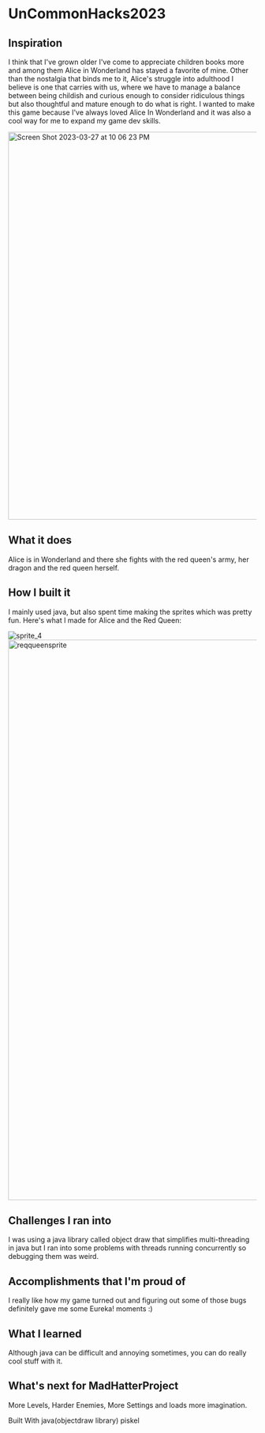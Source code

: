 # UnCommonHacks2023

## Inspiration
I think that I've grown older I've come to appreciate children books more and among them Alice in Wonderland has stayed a favorite of mine. Other than the nostalgia that binds me to it, Alice's struggle into adulthood I believe is one that carries with us, where we have to manage a balance between being childish and curious enough to consider ridiculous things but also thoughtful and mature enough to do what is right. I wanted to make this game because I've always loved Alice In Wonderland and it was also a cool way for me to expand my game dev skills.

<img width="784" alt="Screen Shot 2023-03-27 at 10 06 23 PM" src="https://user-images.githubusercontent.com/70413034/228108415-d5a04b2d-1d35-4af4-b83e-c8d5b6740de9.png">



## What it does
Alice is in Wonderland and there she fights with the red queen's army, her dragon and the red queen herself.

## How I built it
I mainly used java, but also spent time making the sprites which was pretty fun. Here's what I made for Alice and the Red Queen:

![sprite_4](https://user-images.githubusercontent.com/70413034/228108175-ff9c54fe-f5c2-40e5-9406-b4a42c7538f7.png)
<img width="1133" alt="reqqueensprite" src="https://user-images.githubusercontent.com/70413034/228108524-060e2cfe-e9c5-4f10-bd5d-0eb94784330d.png">


## Challenges I ran into
I was using a java library called object draw that simplifies multi-threading in java but I ran into some problems with threads running concurrently so debugging them was weird.

## Accomplishments that I'm proud of
I really like how my game turned out and figuring out some of those bugs definitely gave me some Eureka! moments :)

## What I learned
Although java can be difficult and annoying sometimes, you can do really cool stuff with it.

## What's next for MadHatterProject
More Levels, Harder Enemies, More Settings and loads more imagination.

Built With
java(objectdraw library)
piskel

